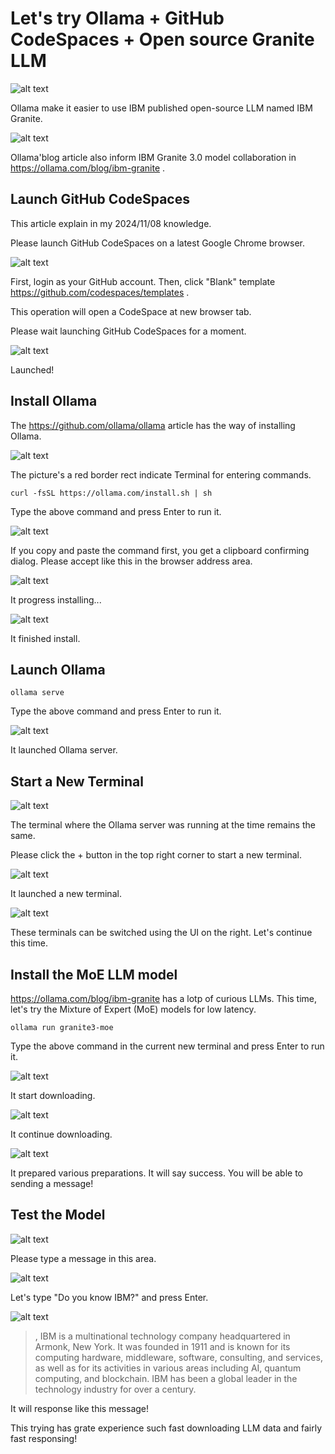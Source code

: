 # Let's try Ollama + GitHub CodeSpaces + Open source Granite LLM

![alt text](images/00-simple-try-ja/00-simple-try-ja.png)

Ollama make it easier to use IBM published open-source LLM named IBM Granite.

![alt text](images/00-simple-try-ja/00-simple-try-ja-1.png)

Ollama'blog article also inform IBM Granite 3.0 model collaboration in https://ollama.com/blog/ibm-granite .

## Launch GitHub CodeSpaces

This article explain in my 2024/11/08 knowledge.

Please launch GitHub CodeSpaces on a latest Google Chrome browser.

![alt text](images/00-simple-try-ja/00-simple-try-ja-2.png)

First, login as your GitHub account. Then, click "Blank" template https://github.com/codespaces/templates .

This operation will open a CodeSpace at new browser tab.

Please wait launching GitHub CodeSpaces for a moment.

![alt text](images/00-simple-try-ja/00-simple-try-ja-3.png)

Launched!

## Install Ollama

The https://github.com/ollama/ollama article has the way of installing  Ollama.

![alt text](images/00-simple-try-ja/00-simple-try-ja-5.png)

The picture's a red border rect indicate Terminal for entering commands.

```
curl -fsSL https://ollama.com/install.sh | sh
```

Type the above command and press Enter to run it.

![alt text](images/00-simple-try-ja/00-simple-try-ja-4.png)

If you copy and paste the command first, you get a clipboard confirming dialog. Please accept like this in the browser address area.

![alt text](images/00-simple-try-ja/00-simple-try-ja-6.png)

It progress installing...

![alt text](images/00-simple-try-ja/00-simple-try-ja-7.png)

It finished install.

## Launch Ollama

```
ollama serve
```

Type the above command and press Enter to run it.

![alt text](images/00-simple-try-ja/00-simple-try-ja-8.png)

It launched Ollama server.

## Start a New Terminal

![alt text](images/00-simple-try-ja/00-simple-try-ja-9.png)

The terminal where the Ollama server was running at the time remains the same.

Please click the + button in the top right corner to start a new terminal.

![alt text](images/00-simple-try-ja/00-simple-try-ja-10.png)

It launched a new terminal.

![alt text](images/00-simple-try-ja/00-simple-try-ja-11.png)

These terminals can be switched using the UI on the right. Let's continue this time.

## Install the MoE LLM model

https://ollama.com/blog/ibm-granite has a lotp of curious LLMs. This time, let's try the Mixture of Expert (MoE) models for low latency.

```
ollama run granite3-moe
```

Type the above command in the current new terminal and press Enter to run it.

![alt text](images/00-simple-try-ja/00-simple-try-ja-12.png)

It start downloading.

![alt text](images/00-simple-try-ja/00-simple-try-ja-13.png)

It continue downloading.

![alt text](images/00-simple-try-ja/00-simple-try-ja-14.png)

It prepared various preparations. It will say success. You will be able to sending a message!

## Test the Model

![alt text](images/00-simple-try-ja/00-simple-try-ja-15.png)

Please type a message in this area.

![alt text](images/00-simple-try-ja/00-simple-try-ja-16.png)

Let's type "Do you know IBM?" and press Enter.

![alt text](images/00-simple-try-ja/00-simple-try-ja-17.png)

> , IBM is a multinational technology company headquartered in Armonk, New York. It was founded in 1911 
and is known for its computing hardware, middleware, software, consulting, and services, as well as for its 
activities in various areas including AI, quantum computing, and blockchain. IBM has been a global leader 
in the technology industry for over a century.

It will response like this message!

This trying has grate experience such fast downloading LLM data and fairly  fast responsing!